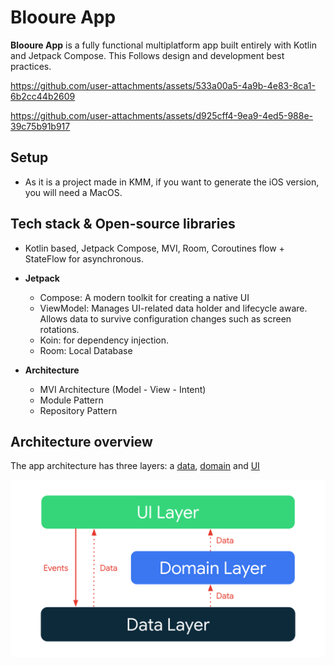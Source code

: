 Blooure App
==================

**Blooure App** is a fully functional multiplatform app built entirely with Kotlin and Jetpack Compose. This
Follows design and development best practices.

https://github.com/user-attachments/assets/533a00a5-4a9b-4e83-8ca1-6b2cc44b2609

https://github.com/user-attachments/assets/d925cff4-9ea9-4ed5-988e-39c75b91b917


## Setup
- As it is a project made in KMM, if you want to generate the iOS version, you will need a MacOS.

## Tech stack & Open-source libraries
- Kotlin based, Jetpack Compose, MVI, Room, Coroutines flow + StateFlow for asynchronous.

- **Jetpack**
  - Compose: A modern toolkit for creating a native UI
  - ViewModel: Manages UI-related data holder and lifecycle aware. Allows data to survive configuration changes such as screen rotations.
  - Koin: for dependency injection.
  - Room: Local Database

- **Architecture**
  - MVI Architecture (Model - View - Intent)
  - Module Pattern
  - Repository Pattern

## Architecture overview

The app architecture has three layers: a [data](https://developer.android.com/jetpack/guide/data-layer), [domain](https://developer.android.com/topic/architecture/domain-layer) and [UI](https://developer.android.com/jetpack/guide/ui-layer)


<center>
<img src="images/architecture-overall.png" width="600px" alt="Diagram showing overall app architecture" />
</center>
